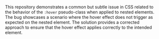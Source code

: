 This repository demonstrates a common but subtle issue in CSS related to the behavior of the `:hover` pseudo-class when applied to nested elements. The bug showcases a scenario where the hover effect does not trigger as expected on the nested element.  The solution provides a corrected approach to ensure that the hover effect applies correctly to the intended element.